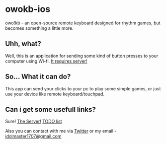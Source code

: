 # owokb-ios
owo!kb - an open-source remote keyboard designed for rhythm games, but becomes something a little more.

## Uhh, what?
Well, this is an application for sending some kind of button presses to your computer using Wi-fi. 
[It requires server!](https://github.com/kitty433cute/osukb_rbld/)

## So... What it can do?
This app can send your clicks to your pc to play some simple games, or just use your device like remote keyboard/touchpad.

## Can i get some usefull links?
Sure!
[The Server!](https://github.com/kitty433cute/osukb_rbld/)
[TODO list](https://github.com/ASPIRINswag/owokb-ios/blob/master/TODO.md)

Also you can contact with me via
[Twitter](https://twitter.com/realASPIRIN)
or my email - idolmaster1707@gmail.com
